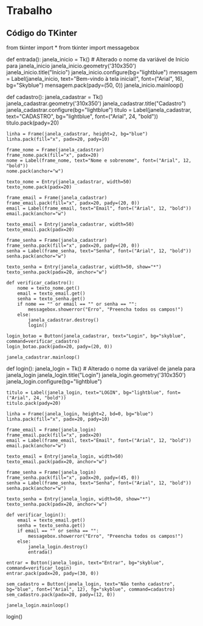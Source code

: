 # Trabalho
## Código do TKinter 
from tkinter import *
from tkinter import messagebox

def entrada():
    janela_inicio = Tk()  # Alterado o nome da variável de Início para janela_inicio
    janela_inicio.geometry('310x350')
    janela_inicio.title("Início")
    janela_inicio.configure(bg="lightblue")
    mensagem = Label(janela_inicio, text="Bem-vindo à tela inicial!", font=("Arial", 16), bg="Skyblue")
    mensagem.pack(pady=(50, 0))
    janela_inicio.mainloop()

def cadastro():
    janela_cadastrar = Tk()
    janela_cadastrar.geometry('310x350')
    janela_cadastrar.title("Cadastro")
    janela_cadastrar.configure(bg="lightblue")
    titulo = Label(janela_cadastrar, text="CADASTRO", bg="lightblue", font=("Arial", 24, "bold"))
    titulo.pack(pady=20)

    linha = Frame(janela_cadastrar, height=2, bg="blue")
    linha.pack(fill="x", padx=20, pady=10)

    frame_nome = Frame(janela_cadastrar)
    frame_nome.pack(fill="x", padx=20)
    nome = Label(frame_nome, text="Nome e sobrenome", font=("Arial", 12, "bold"))
    nome.pack(anchor="w")

    texto_nome = Entry(janela_cadastrar, width=50)
    texto_nome.pack(padx=20)

    frame_email = Frame(janela_cadastrar)
    frame_email.pack(fill="x", padx=20, pady=(20, 0))
    email = Label(frame_email, text="Email", font=("Arial", 12, "bold"))
    email.pack(anchor="w")

    texto_email = Entry(janela_cadastrar, width=50)
    texto_email.pack(padx=20)

    frame_senha = Frame(janela_cadastrar)
    frame_senha.pack(fill="x", padx=20, pady=(20, 0))
    senha = Label(frame_senha, text="Senha", font=("Arial", 12, "bold"))
    senha.pack(anchor="w")

    texto_senha = Entry(janela_cadastrar, width=50, show="*")
    texto_senha.pack(padx=20, anchor="w")

    def verificar_cadastro():
        nome = texto_nome.get()
        email = texto_email.get()
        senha = texto_senha.get()      
        if nome == "" or email == "" or senha == "":
            messagebox.showerror("Erro", "Preencha todos os campos!")
        else:
            janela_cadastrar.destroy()
            login()

    login_botao = Button(janela_cadastrar, text="Login", bg="skyblue", command=verificar_cadastro)
    login_botao.pack(padx=20, pady=(20, 0))
    
    janela_cadastrar.mainloop()

def login():
    janela_login = Tk()  # Alterado o nome da variável de janela para janela_login
    janela_login.title("Login")
    janela_login.geometry('310x350')
    janela_login.configure(bg="lightblue")

    titulo = Label(janela_login, text="LOGIN", bg="lightblue", font=("Arial", 24, "bold"))
    titulo.pack(pady=20)

    linha = Frame(janela_login, height=2, bd=0, bg="blue")
    linha.pack(fill="x", padx=20, pady=10)

    frame_email = Frame(janela_login)
    frame_email.pack(fill="x", padx=20)
    email = Label(frame_email, text="Email", font=("Arial", 12, "bold"))
    email.pack(anchor="w")

    texto_email = Entry(janela_login, width=50)
    texto_email.pack(padx=20, anchor="w")

    frame_senha = Frame(janela_login)
    frame_senha.pack(fill="x", padx=20, pady=(45, 0))
    senha = Label(frame_senha, text="Senha", font=("Arial", 12, "bold"))
    senha.pack(anchor="w")

    texto_senha = Entry(janela_login, width=50, show="*")
    texto_senha.pack(padx=20, anchor="w")

    def verificar_login():
        email = texto_email.get()
        senha = texto_senha.get()
        if email == "" or senha == "":
            messagebox.showerror("Erro", "Preencha todos os campos!")
        else:
            janela_login.destroy()
            entrada()

    entrar = Button(janela_login, text="Entrar", bg="skyblue", command=verificar_login)
    entrar.pack(padx=20, pady=(30, 0))

    sem_cadastro = Button(janela_login, text="Não tenho cadastro", bg="blue", font=("Arial", 12), fg="skyblue", command=cadastro)
    sem_cadastro.pack(padx=20, pady=(12, 0))

    janela_login.mainloop()

login()
